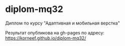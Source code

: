 # diplom-mq32
Диплом по курсу "Адаптивная и мобильная верстка"

Результат опубликова на gh-pages по адресу: https://korneef.github.io/diplom-mq32/
